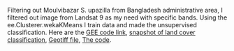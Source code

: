 Filtering out Moulvibazar S. upazilla from Bangladesh administrative area, I filtered out image from Landsat 9 as my need with specific bands. Using the ee.Clusterer.wekaKMeans I train data and made the unsupervised classification. Here are the [GEE code link](https://code.earthengine.google.com/0e567efb0c0c51012b0ee2771172a9f3), 
      [snapshot of land cover classification](https://github.com/AtikulRahi/unsupervisedClassification/blob/main/Unsupervised%20Classification.JPG),     [Geotiff file](https://github.com/AtikulRahi/unsupervisedClassification/blob/main/Clustering.tif), [The code](https://github.com/AtikulRahi/unsupervisedClassification/blob/main/unsupervisedClassification.js).
